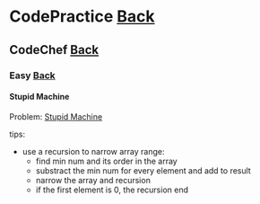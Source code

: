 # CodePractice [Back](https://blog.fish-404.icu/CodePractice/)

## CodeChef [Back](https://blog.fish-404.icu/CodePractice/CodeChef/)

### Easy [Back](https://blog.fish-404.icu/CodePractice/CodeChef/Easy/)

#### Stupid Machine
Problem: [Stupid Machine](https://www.codechef.com/LRNDSA02/problems/STUPMACH)

tips:
* use a recursion to narrow array range:
  - find min num and its order in the array
  - substract the min num for every element and add to result
  - narrow the array and recursion
  - if the first element is 0, the recursion end
